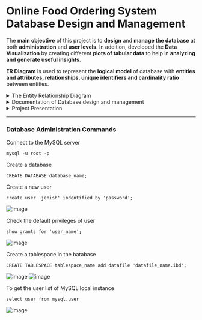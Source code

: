 # Online Food Ordering System Database Design and Management

The **main objective** of this project is to **design** and **manage the database** at both **administration** and **user levels**. In addition, developed the **Data Visualization** by creating different **plots of tabular data** to help in **analyzing and generate useful insights**. 

**ER Diagram** is used to represent the **logical model** of database with **entities and attributes, relationships, unique identifiers and cardinality ratio** between entities. 

<details>
<summary>The Entity Relationship Diagram</summary>
  
![updated_food_order](https://user-images.githubusercontent.com/35762778/165653104-0ac84a25-97dd-4dbd-a9e1-6744e2367c2e.png)
</details>

<details>
<summary>Documentation of Database design and management</summary>
  
  [Document](https://github.com/Nisarg2612/MySQL-Project/blob/main/CS540_Online_Food_Order_Project.pdf)
</details>

<details>
<summary>Project Presentation</summary>
  
  [Google Slides Presentation](https://github.com/Nisarg2612/MySQL-Project/blob/main/CS_540_Online_Food_Order_Project.pdf)
</details>

---
### Database Administration Commands

Connect to the MySQL server
```
mysql -u root -p
```

Create a database
```
CREATE DATABASE database_name;
```

Create a new user
```
create user 'jenish' indentified by 'password';
```
![image](https://user-images.githubusercontent.com/35762778/165655429-41223b6f-4ee8-4537-bd77-6d67fbb42e68.png)

Check the default privileges of user
```
show grants for 'user_name';
```
![image](https://user-images.githubusercontent.com/35762778/165655537-ad1b6635-7e21-47ca-99d5-35111a679993.png)

Create a tablespace in the batabase
```
CREATE TABLESPACE tablespace_name add datafile 'datafile_name.ibd';
```
![image](https://user-images.githubusercontent.com/35762778/165655623-f081e7ec-c8da-4602-90d9-3c768a6974d1.png)
![image](https://user-images.githubusercontent.com/35762778/165655628-ce450ab1-9e26-4cd3-a6fc-9cb19f230d4d.png)

To get the user list of MySQL local instance
```
select user from mysql.user
```
![image](https://user-images.githubusercontent.com/35762778/165655692-787a6d71-fd21-4246-ba41-b48105af88b5.png)

